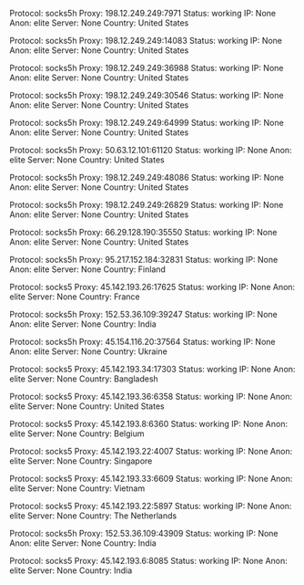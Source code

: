 Protocol: socks5h
Proxy: 198.12.249.249:7971
Status: working
IP: None
Anon: elite
Server: None
Country: United States

Protocol: socks5h
Proxy: 198.12.249.249:14083
Status: working
IP: None
Anon: elite
Server: None
Country: United States

Protocol: socks5h
Proxy: 198.12.249.249:36988
Status: working
IP: None
Anon: elite
Server: None
Country: United States

Protocol: socks5h
Proxy: 198.12.249.249:30546
Status: working
IP: None
Anon: elite
Server: None
Country: United States

Protocol: socks5h
Proxy: 198.12.249.249:64999
Status: working
IP: None
Anon: elite
Server: None
Country: United States

Protocol: socks5h
Proxy: 50.63.12.101:61120
Status: working
IP: None
Anon: elite
Server: None
Country: United States

Protocol: socks5h
Proxy: 198.12.249.249:48086
Status: working
IP: None
Anon: elite
Server: None
Country: United States

Protocol: socks5h
Proxy: 198.12.249.249:26829
Status: working
IP: None
Anon: elite
Server: None
Country: United States

Protocol: socks5h
Proxy: 66.29.128.190:35550
Status: working
IP: None
Anon: elite
Server: None
Country: United States

Protocol: socks5h
Proxy: 95.217.152.184:32831
Status: working
IP: None
Anon: elite
Server: None
Country: Finland

Protocol: socks5
Proxy: 45.142.193.26:17625
Status: working
IP: None
Anon: elite
Server: None
Country: France

Protocol: socks5h
Proxy: 152.53.36.109:39247
Status: working
IP: None
Anon: elite
Server: None
Country: India

Protocol: socks5h
Proxy: 45.154.116.20:37564
Status: working
IP: None
Anon: elite
Server: None
Country: Ukraine

Protocol: socks5
Proxy: 45.142.193.34:17303
Status: working
IP: None
Anon: elite
Server: None
Country: Bangladesh

Protocol: socks5
Proxy: 45.142.193.36:6358
Status: working
IP: None
Anon: elite
Server: None
Country: United States

Protocol: socks5
Proxy: 45.142.193.8:6360
Status: working
IP: None
Anon: elite
Server: None
Country: Belgium

Protocol: socks5
Proxy: 45.142.193.22:4007
Status: working
IP: None
Anon: elite
Server: None
Country: Singapore

Protocol: socks5
Proxy: 45.142.193.33:6609
Status: working
IP: None
Anon: elite
Server: None
Country: Vietnam

Protocol: socks5
Proxy: 45.142.193.22:5897
Status: working
IP: None
Anon: elite
Server: None
Country: The Netherlands

Protocol: socks5h
Proxy: 152.53.36.109:43909
Status: working
IP: None
Anon: elite
Server: None
Country: India

Protocol: socks5
Proxy: 45.142.193.6:8085
Status: working
IP: None
Anon: elite
Server: None
Country: India

